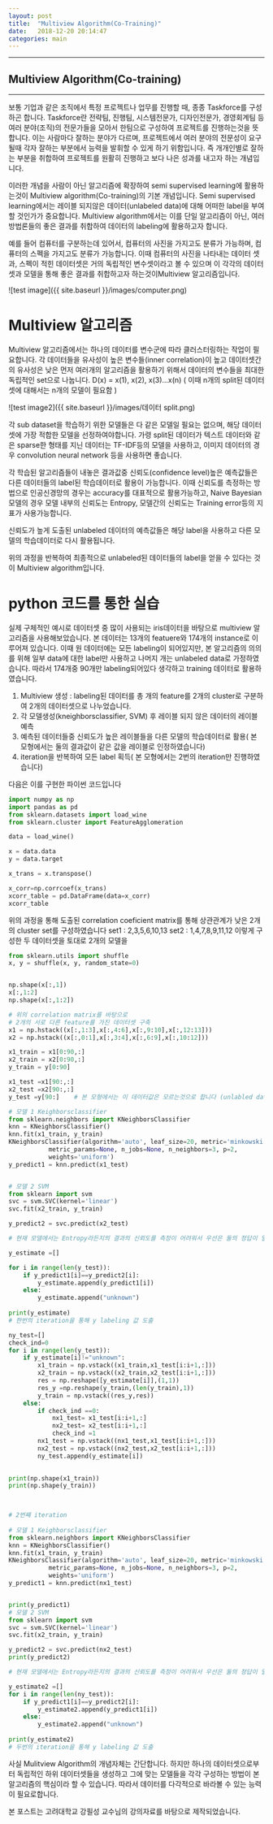```yaml
---
layout: post
title:  "Multiview Algorithm(Co-Training)"
date:   2018-12-20 20:14:47
categories: main
---
```

* * *
## Multiview Algorithm(Co-training)
* * *
보통 기업과 같은 조직에서 특정 프로젝트나 업무를 진행할 때, 종종 Taskforce를 구성하곤 합니다. Taskforce란 전략팀, 진행팀, 시스템전문가, 디자인전문가, 경영회계팀 등 여러 분야(조직)의 전문가들을 모아서 한팀으로 구성하여 프로젝트를 진행하는것을 뜻합니다. 이는 사람마다 잘하는 분야가 다르며, 프로젝트에서 여러 분야의 전문성이 요구될때 각자 잘하는 부분에서 능력을 발휘할 수 있게 하기 위함입니다. 즉 개개인별로 잘하는 부분을 취합하여 프로젝트를 원활히 진행하고 보다 나은 성과를 내고자 하는 개념입니다.

이러한 개념을 사람이 아닌 알고리즘에 확장하여 semi supervised learning에 활용하는것이 Multiview algorithm(Co-training)의 기본 개념입니다. Semi supervised learning에서는 레이블 되지않은 데이터(unlabeled data)에 대해 어떠한 label을 부여할 것인가가 중요합니다. Multiview algorithm에서는 이를 단일 알고리즘이 아닌, 여러 방법론들의 좋은 결과를 취합하여 데이터의 labeling에 활용하고자 합니다. 

예를 들어 컴퓨터를 구분하는데 있어서, 컴퓨터의 사진을 가지고도 분류가 가능하며, 컴퓨터의 스펙을 가지고도 분류가 가능합니다. 이때 컴퓨터의 사진을 나타내는 데이터 셋과, 스펙이 적힌 데이터셋은 거의 독립적인 변수셋이라고 볼 수 있으며 이 각각의 데이터셋과 모델을 통해 좋은 결과를 취합하고자 하는것이Multiview 알고리즘입니다. 

![test image]({{ site.baseurl }}/images/computer.png)

# Multiview 알고리즘
Multiview 알고리즘에서는 하나의 데이터를 변수군에 따라 클러스터링하는 작업이 필요합니다. 각 데이터들을 유사성이 높은 변수들(inner correlation)이 높고 데이터셋간의 유사성은 낮은 먼저 여러개의 알고리즘을 활용하기 위해서 데이터의 변수들을 최대한 독립적인 set으로 나눕니다. D(x) = x(1), x(2), x(3)...x(n) ( 이때 n개의 split된 데이터셋에 대해서는 n개의 모델이 필요함 )

![test image2]({{ site.baseurl }}/images/데이터 split.png)

각 sub dataset을 학습하기 위한 모델들은 다 같은 모델일 필요는 없으며, 해당 데이터셋에 가장 적합한 모델을 선정하여야합니다. 가령 split된 데이터가 텍스트 데이터와 같은 sparse한 형태를 지닌 데이터는 TF-IDF등의 모델을 사용하고, 이미지 데이터의 경우 convolution neural network 등을 사용하면 좋습니다.

각 학습된 알고리즘들이 내놓은 결과값중 신뢰도(confidence level)높은 예측값들은 다른 데이터들의 label된 학습데이터로 활용이 가능합니다. 이때 신뢰도를 측정하는 방법으로 인공신경망의 경우는 accuracy를 대표적으로 활용가능하고, Naive Bayesian모델의 경우 모델 내부의 신뢰도는 Entropy, 모델간의 신뢰도는 Training error등의 지표가 사용가능합니다.

신뢰도가 높게 도출된 unlabeled 데이터의 예측값들은 해당 label을 사용하고 다른 모델의 학습데이터로 다시 활용됩니다. 

위의 과정을 반복하여 최종적으로 unlabeled된 데이터들의 label을 얻을 수 있다는 것이 Multiview algorithm입니다.

# python 코드를 통한 실습
실제 구체적인 예시로 데이터셋 중 많이 사용되는 iris데이터을 바탕으로 multiview 알고리즘을 사용해보았습니다. 본 데이터는 13개의 featuere와 174개의 instance로 이루어져 있습니다.
이때 원 데이터에는 모든 labeling이 되어있지만, 본 알고리즘의 의의를 위해 일부 data에 대한 label만 사용하고 나머지 개는 unlabeled data로 가정하였습니다. 따라서 174개중 90개만 labeling되어있다 생각하고 training 데이터로 활용하였습니다.

1. Multiview 생성 : labeling된 데이터를 총 개의 feature를 2개의 cluster로 구분하여 2개의 데이터셋으로 나누었습니다. 
2. 각 모델생성(kneighborsclassifier, SVM) 후 레이블 되지 않은 데이터의 레이블 예측
3. 예측된 데이터들중 신뢰도가 높은 레이블들을 다른 모델의 학습데이터로 활용( 본 모형에서는 둘의 결과값이 같은 값을 레이블로 인정하였습니다)
4. iteration을 반복하여 모든 label 획득( 본 모형에서는 2번의 iteration만 진행하였습니다)

다음은 이를 구현한 파이썬 코드입니다
```python
import numpy as np
import pandas as pd
from sklearn.datasets import load_wine
from sklearn.cluster import FeatureAgglomeration

data = load_wine()

x = data.data
y = data.target

x_trans = x.transpose()

x_corr=np.corrcoef(x_trans)
xcorr_table = pd.DataFrame(data=x_corr)
xcorr_table

```
위의 과정을 통해 도출된 correlation coeficient matrix를 통해 상관관계가 낮은 2개의 cluster set를 구성하였습니다
set1 : 2,3,5,6,10,13
set2 : 1,4,7,8,9,11,12 
이렇게 구성한 두 데이터셋을 토대로 2개의 모델을 
```python
from sklearn.utils import shuffle
x, y = shuffle(x, y, random_state=0)


np.shape(x[:,1])
x[:,1:2]
np.shape(x[:,1:2])

# 위의 correlation matrix를 바탕으로
# 2개의 서로 다른 feature를 가진 데이터셋 구축
x1 = np.hstack((x[:,1:3],x[:,4:6],x[:,9:10],x[:,12:13]))
x2 = np.hstack((x[:,0:1],x[:,3:4],x[:,6:9],x[:,10:12]))

x1_train = x1[0:90,:]
x2_train = x2[0:90,:]
y_train = y[0:90]

x1_test =x1[90:,:]
x2_test =x2[90:,:]
y_test =y[90:]    # 본 모형에서는 이 데이터값은 모르는것으로 합니다 (unlabled data)

# 모델 1 Keighborsclassifier
from sklearn.neighbors import KNeighborsClassifier
knn = KNeighborsClassifier()
knn.fit(x1_train, y_train) 
KNeighborsClassifier(algorithm='auto', leaf_size=20, metric='minkowski',
           metric_params=None, n_jobs=None, n_neighbors=3, p=2,
           weights='uniform')
y_predict1 = knn.predict(x1_test)


# 모델 2 SVM
from sklearn import svm
svc = svm.SVC(kernel='linear')
svc.fit(x2_train, y_train)    

y_predict2 = svc.predict(x2_test)

# 현재 모델에서는 Entropy라든지의 결과의 신뢰도를 측정이 어려워서 우선은 둘의 정답이 일치하는 것을 label로 인정하는 방법을 사용합니다.

y_estimate =[]

for i in range(len(y_test)):
    if y_predict1[i]==y_predict2[i]:
        y_estimate.append(y_predict1[i])
    else:
        y_estimate.append("unknown")
        
print(y_estimate)
# 한번의 iteration을 통해 y labeling 값 도출

ny_test=[]
check_ind=0
for i in range(len(y_test)):
    if y_estimate[i]!="unknown":
        x1_train = np.vstack((x1_train,x1_test[i:i+1,:]))
        x2_train = np.vstack((x2_train,x2_test[i:i+1,:]))
        res = np.reshape([y_estimate[i]],(1,1))
        res_y =np.reshape(y_train,(len(y_train),1))
        y_train = np.vstack((res_y,res))
    else:
        if check_ind ==0:
            nx1_test= x1_test[i:i+1,:]
            nx2_test= x2_test[i:i+1,:]
            check_ind =1
        nx1_test = np.vstack((nx1_test,x1_test[i:i+1,:]))
        nx2_test = np.vstack((nx2_test,x2_test[i:i+1,:]))
        ny_test.append(y_estimate[i])

        
print(np.shape(x1_train))
print(np.shape(y_train))      
        


# 2번째 iteration   
        
# 모델 1 Keighborsclassifier
from sklearn.neighbors import KNeighborsClassifier
knn = KNeighborsClassifier()
knn.fit(x1_train, y_train) 
KNeighborsClassifier(algorithm='auto', leaf_size=20, metric='minkowski',
           metric_params=None, n_jobs=None, n_neighbors=3, p=2,
           weights='uniform')
y_predict1 = knn.predict(nx1_test)


print(y_predict1)
# 모델 2 SVM
from sklearn import svm
svc = svm.SVC(kernel='linear')
svc.fit(x2_train, y_train)    

y_predict2 = svc.predict(nx2_test)
print(y_predict2)

# 현재 모델에서는 Entropy라든지의 결과의 신뢰도를 측정이 어려워서 우선은 둘의 정답이 일치하는 것을 label로 인정하는 방법을 사용합니다.

y_estimate2 =[]
for i in range(len(ny_test)):
    if y_predict1[i]==y_predict2[i]:
        y_estimate2.append(y_predict1[i])
    else:
        y_estimate2.append("unknown")
        
print(y_estimate2)
# 두번의 iteration을 통해 y labeling 값 도출

```
사실 Mulitview Algorithm의 개념자체는 간단합니다. 하지만 하나의 데이터셋으로부터 독립적인 하위 데이터셋들을 생성하고 그에 맞는 모델들을 각각 구성하는 방법이 본 알고리즘의 핵심이라 할 수 있습니다. 따라서 데이터를 다각적으로 바라볼 수 있는 능력이 필요로합니다.


본 포스트는 고려대학교 강필성 교수님의 강의자료를 바탕으로 제작되었습니다.
